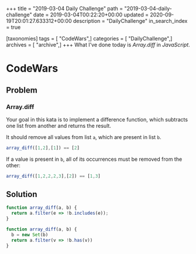 +++
title = "2019-03-04 Daily Challenge"
path = "2019-03-04-daily-challenge"
date = 2019-03-04T00:22:20+00:00
updated = 2020-09-19T20:01:27.633312+00:00
description = "DailyChallenge"
in_search_index = true

[taxonomies]
tags = [ "CodeWars",]
categories = [ "DailyChallenge",]
archives = [ "archive",]
+++
What I've done today is *Array.diff* in *JavaScript*.
<!--more-->

# CodeWars

## Problem

### Array.diff

Your goal in this kata is to implement a difference function, which subtracts one list from another and returns the result.

It should remove all values from list `a`, which are present in list `b`.

```javascript
array_diff([1,2],[1]) == [2]
```

If a value is present in `b`, all of its occurrences must be removed from the other:

```javascript
array_diff([1,2,2,2,3],[2]) == [1,3]
```

## Solution

```js
function array_diff(a, b) {
  return a.filter(e => !b.includes(e));
}

function array_diff(a, b) {
  b = new Set(b)
  return a.filter(v => !b.has(v))
}
```